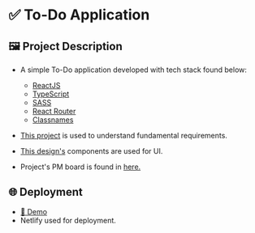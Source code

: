 # ✅ To-Do Application

## 🖼 Project Description

- A simple To-Do application developed with tech stack found below:

  - [ReactJS](https://beta.reactjs.org)
  - [TypeScript](https://www.typescriptlang.org)
  - [SASS](https://sass-lang.com)
  - [React Router](https://reactrouter.com)
  - [Classnames](https://www.npmjs.com/package/classnames)

- [This project](https://codepen.io/mehmetseven/pen/OJRzLjV) is used to understand fundamental requirements.
- [This design's](<https://www.figma.com/file/0EADQZtB0IAJKxpyPOCKdt/Task-Lists-for-Figma-Files-(Community)?node-id=61%3A306>) components are used for UI.

- Project's PM board is found in [here.](https://github.com/patika-hepsiburada-react-bootcamp/odev-5-damla/projects/1?add_cards_query=is%3Aopen)

## 🌐 Deployment

- [🔗 Demo](https://hb-todo-app.netlify.app)
- Netlify used for deployment.

